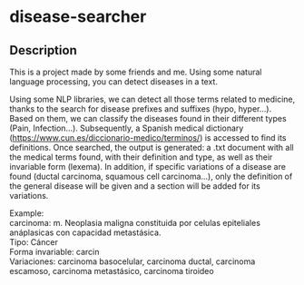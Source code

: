 # disease-searcher

## Description
This is a project made by some friends and me. Using some natural language processing, you can detect diseases in a text.

Using some NLP libraries, we can detect all those terms related to medicine, thanks to the search for disease prefixes and suffixes (hypo, hyper...). Based on them, we can classify the diseases found in their different types (Pain, Infection...). Subsequently, a Spanish medical dictionary (https://www.cun.es/diccionario-medico/terminos/) is accessed to find its definitions. Once searched, the output is generated: a .txt document with all the medical terms found, with their definition and type, as well as their invariable form (lexema). In addition, if specific variations of a disease are found (ductal carcinoma, squamous cell carcinoma...), only the definition of the general disease will be given and a section will be added for its variations.

Example:  
carcinoma: m. Neoplasia maligna constituida por celulas epiteliales anáplasicas con capacidad metastásica.  
Tipo: Cáncer  
Forma invariable: carcin  
Variaciones: carcinoma basocelular, carcinoma ductal, carcinoma escamoso, carcinoma metastásico, carcinoma tiroideo
